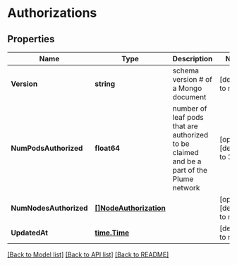 # Authorizations

## Properties
Name | Type | Description | Notes
------------ | ------------- | ------------- | -------------
**Version** | **string** | schema version # of a Mongo document | [default to null]
**NumPodsAuthorized** | **float64** | number of leaf pods that are authorized to be claimed and be a part of the Plume network | [optional] [default to 32.0]
**NumNodesAuthorized** | [**[]NodeAuthorization**](NodeAuthorization.md) |  | [optional] [default to null]
**UpdatedAt** | [**time.Time**](time.Time.md) |  | [default to null]

[[Back to Model list]](../README.md#documentation-for-models) [[Back to API list]](../README.md#documentation-for-api-endpoints) [[Back to README]](../README.md)


